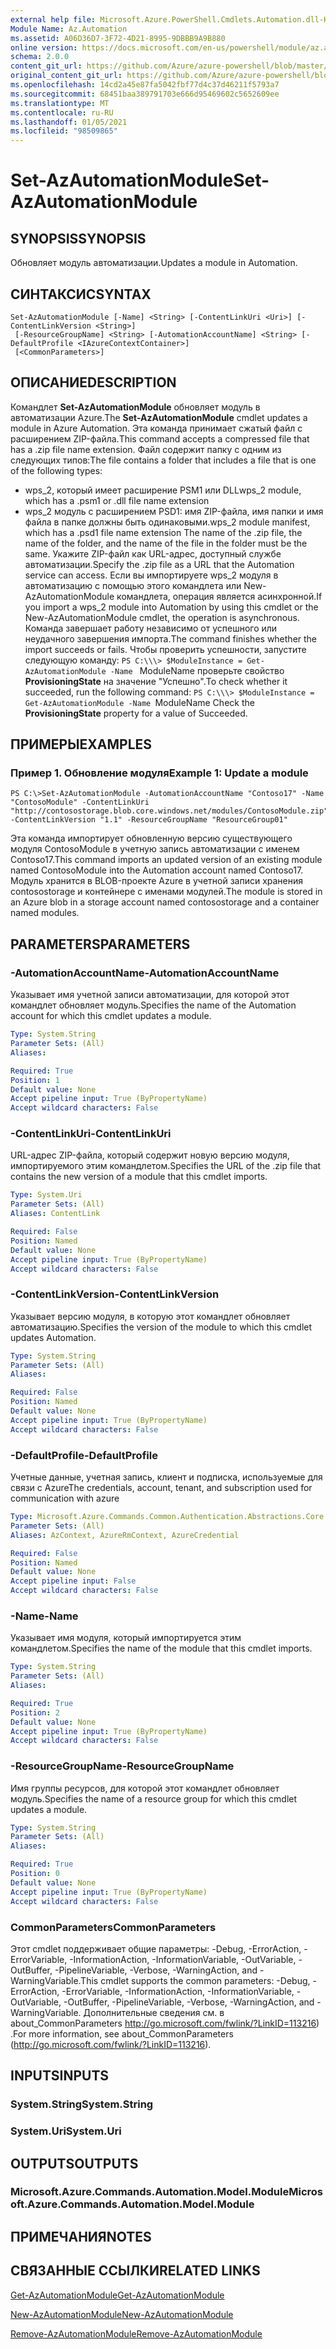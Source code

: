 ```yaml
---
external help file: Microsoft.Azure.PowerShell.Cmdlets.Automation.dll-Help.xml
Module Name: Az.Automation
ms.assetid: A06D36D7-3F72-4D21-8995-9DBBB9A9B880
online version: https://docs.microsoft.com/en-us/powershell/module/az.automation/set-azautomationmodule
schema: 2.0.0
content_git_url: https://github.com/Azure/azure-powershell/blob/master/src/Automation/Automation/help/Set-AzAutomationModule.md
original_content_git_url: https://github.com/Azure/azure-powershell/blob/master/src/Automation/Automation/help/Set-AzAutomationModule.md
ms.openlocfilehash: 14cd2a45e87fa5042fbf77d4c37d46211f5793a7
ms.sourcegitcommit: 68451baa389791703e666d95469602c5652609ee
ms.translationtype: MT
ms.contentlocale: ru-RU
ms.lasthandoff: 01/05/2021
ms.locfileid: "98509865"
---
```

# <span data-ttu-id="b4f4f-101">Set-AzAutomationModule</span><span class="sxs-lookup"><span data-stu-id="b4f4f-101">Set-AzAutomationModule</span></span>

## <span data-ttu-id="b4f4f-102">SYNOPSIS</span><span class="sxs-lookup"><span data-stu-id="b4f4f-102">SYNOPSIS</span></span>
<span data-ttu-id="b4f4f-103">Обновляет модуль автоматизации.</span><span class="sxs-lookup"><span data-stu-id="b4f4f-103">Updates a module in Automation.</span></span>

## <span data-ttu-id="b4f4f-104">СИНТАКСИС</span><span class="sxs-lookup"><span data-stu-id="b4f4f-104">SYNTAX</span></span>

```
Set-AzAutomationModule [-Name] <String> [-ContentLinkUri <Uri>] [-ContentLinkVersion <String>]
 [-ResourceGroupName] <String> [-AutomationAccountName] <String> [-DefaultProfile <IAzureContextContainer>]
 [<CommonParameters>]
```

## <span data-ttu-id="b4f4f-105">ОПИСАНИЕ</span><span class="sxs-lookup"><span data-stu-id="b4f4f-105">DESCRIPTION</span></span>
<span data-ttu-id="b4f4f-106">Командлет **Set-AzAutomationModule** обновляет модуль в автоматизации Azure.</span><span class="sxs-lookup"><span data-stu-id="b4f4f-106">The **Set-AzAutomationModule** cmdlet updates a module in Azure Automation.</span></span>
<span data-ttu-id="b4f4f-107">Эта команда принимает сжатый файл с расширением ZIP-файла.</span><span class="sxs-lookup"><span data-stu-id="b4f4f-107">This command accepts a compressed file that has a .zip file name extension.</span></span>
<span data-ttu-id="b4f4f-108">Файл содержит папку с одним из следующих типов:</span><span class="sxs-lookup"><span data-stu-id="b4f4f-108">The file contains a folder that includes a file that is one of the following types:</span></span> 
- <span data-ttu-id="b4f4f-109">wps_2, который имеет расширение PSM1 или DLL</span><span class="sxs-lookup"><span data-stu-id="b4f4f-109">wps_2 module, which has a .psm1 or .dll file name extension</span></span> 
- <span data-ttu-id="b4f4f-110">wps_2 модуль с расширением PSD1: имя ZIP-файла, имя папки и имя файла в папке должны быть одинаковыми.</span><span class="sxs-lookup"><span data-stu-id="b4f4f-110">wps_2 module manifest, which has a .psd1 file name extension The name of the .zip file, the name of the folder, and the name of the file in the folder must be the same.</span></span>
<span data-ttu-id="b4f4f-111">Укажите ZIP-файл как URL-адрес, доступный службе автоматизации.</span><span class="sxs-lookup"><span data-stu-id="b4f4f-111">Specify the .zip file as a URL that the Automation service can access.</span></span>
<span data-ttu-id="b4f4f-112">Если вы импортируете wps_2 модуля в автоматизацию с помощью этого командлета или New-AzAutomationModule командлета, операция является асинхронной.</span><span class="sxs-lookup"><span data-stu-id="b4f4f-112">If you import a wps_2 module into Automation by using this cmdlet or the New-AzAutomationModule cmdlet, the operation is asynchronous.</span></span>
<span data-ttu-id="b4f4f-113">Команда завершает работу независимо от успешного или неудачного завершения импорта.</span><span class="sxs-lookup"><span data-stu-id="b4f4f-113">The command finishes whether the import succeeds or fails.</span></span>
<span data-ttu-id="b4f4f-114">Чтобы проверить успешности, запустите следующую команду: `PS C:\\\> $ModuleInstance = Get-AzAutomationModule -Name ` ModuleName проверьте свойство **ProvisioningState** на значение "Успешно".</span><span class="sxs-lookup"><span data-stu-id="b4f4f-114">To check whether it succeeded, run the following command: `PS C:\\\> $ModuleInstance = Get-AzAutomationModule -Name `ModuleName Check the **ProvisioningState** property for a value of Succeeded.</span></span>

## <span data-ttu-id="b4f4f-115">ПРИМЕРЫ</span><span class="sxs-lookup"><span data-stu-id="b4f4f-115">EXAMPLES</span></span>

### <span data-ttu-id="b4f4f-116">Пример 1. Обновление модуля</span><span class="sxs-lookup"><span data-stu-id="b4f4f-116">Example 1: Update a module</span></span>
```
PS C:\>Set-AzAutomationModule -AutomationAccountName "Contoso17" -Name "ContosoModule" -ContentLinkUri "http://contosostorage.blob.core.windows.net/modules/ContosoModule.zip" -ContentLinkVersion "1.1" -ResourceGroupName "ResourceGroup01"
```

<span data-ttu-id="b4f4f-117">Эта команда импортирует обновленную версию существующего модуля ContosoModule в учетную запись автоматизации с именем Contoso17.</span><span class="sxs-lookup"><span data-stu-id="b4f4f-117">This command imports an updated version of an existing module named ContosoModule into the Automation account named Contoso17.</span></span>  <span data-ttu-id="b4f4f-118">Модуль хранится в BLOB-проекте Azure в учетной записи хранения contosostorage и контейнере с именами модулей.</span><span class="sxs-lookup"><span data-stu-id="b4f4f-118">The module is stored in an Azure blob in a storage account named contosostorage and a container named modules.</span></span>

## <span data-ttu-id="b4f4f-119">PARAMETERS</span><span class="sxs-lookup"><span data-stu-id="b4f4f-119">PARAMETERS</span></span>

### <span data-ttu-id="b4f4f-120">-AutomationAccountName</span><span class="sxs-lookup"><span data-stu-id="b4f4f-120">-AutomationAccountName</span></span>
<span data-ttu-id="b4f4f-121">Указывает имя учетной записи автоматизации, для которой этот командлет обновляет модуль.</span><span class="sxs-lookup"><span data-stu-id="b4f4f-121">Specifies the name of the Automation account for which this cmdlet updates a module.</span></span>

```yaml
Type: System.String
Parameter Sets: (All)
Aliases:

Required: True
Position: 1
Default value: None
Accept pipeline input: True (ByPropertyName)
Accept wildcard characters: False
```

### <span data-ttu-id="b4f4f-122">-ContentLinkUri</span><span class="sxs-lookup"><span data-stu-id="b4f4f-122">-ContentLinkUri</span></span>
<span data-ttu-id="b4f4f-123">URL-адрес ZIP-файла, который содержит новую версию модуля, импортируемого этим командлетом.</span><span class="sxs-lookup"><span data-stu-id="b4f4f-123">Specifies the URL of the .zip file that contains the new version of a module that this cmdlet imports.</span></span>

```yaml
Type: System.Uri
Parameter Sets: (All)
Aliases: ContentLink

Required: False
Position: Named
Default value: None
Accept pipeline input: True (ByPropertyName)
Accept wildcard characters: False
```

### <span data-ttu-id="b4f4f-124">-ContentLinkVersion</span><span class="sxs-lookup"><span data-stu-id="b4f4f-124">-ContentLinkVersion</span></span>
<span data-ttu-id="b4f4f-125">Указывает версию модуля, в которую этот командлет обновляет автоматизацию.</span><span class="sxs-lookup"><span data-stu-id="b4f4f-125">Specifies the version of the module to which this cmdlet updates Automation.</span></span>

```yaml
Type: System.String
Parameter Sets: (All)
Aliases:

Required: False
Position: Named
Default value: None
Accept pipeline input: True (ByPropertyName)
Accept wildcard characters: False
```

### <span data-ttu-id="b4f4f-126">-DefaultProfile</span><span class="sxs-lookup"><span data-stu-id="b4f4f-126">-DefaultProfile</span></span>
<span data-ttu-id="b4f4f-127">Учетные данные, учетная запись, клиент и подписка, используемые для связи с Azure</span><span class="sxs-lookup"><span data-stu-id="b4f4f-127">The credentials, account, tenant, and subscription used for communication with azure</span></span>

```yaml
Type: Microsoft.Azure.Commands.Common.Authentication.Abstractions.Core.IAzureContextContainer
Parameter Sets: (All)
Aliases: AzContext, AzureRmContext, AzureCredential

Required: False
Position: Named
Default value: None
Accept pipeline input: False
Accept wildcard characters: False
```

### <span data-ttu-id="b4f4f-128">-Name</span><span class="sxs-lookup"><span data-stu-id="b4f4f-128">-Name</span></span>
<span data-ttu-id="b4f4f-129">Указывает имя модуля, который импортируется этим командлетом.</span><span class="sxs-lookup"><span data-stu-id="b4f4f-129">Specifies the name of the module that this cmdlet imports.</span></span>

```yaml
Type: System.String
Parameter Sets: (All)
Aliases:

Required: True
Position: 2
Default value: None
Accept pipeline input: True (ByPropertyName)
Accept wildcard characters: False
```

### <span data-ttu-id="b4f4f-130">-ResourceGroupName</span><span class="sxs-lookup"><span data-stu-id="b4f4f-130">-ResourceGroupName</span></span>
<span data-ttu-id="b4f4f-131">Имя группы ресурсов, для которой этот командлет обновляет модуль.</span><span class="sxs-lookup"><span data-stu-id="b4f4f-131">Specifies the name of a resource group for which this cmdlet updates a module.</span></span>

```yaml
Type: System.String
Parameter Sets: (All)
Aliases:

Required: True
Position: 0
Default value: None
Accept pipeline input: True (ByPropertyName)
Accept wildcard characters: False
```

### <span data-ttu-id="b4f4f-132">CommonParameters</span><span class="sxs-lookup"><span data-stu-id="b4f4f-132">CommonParameters</span></span>
<span data-ttu-id="b4f4f-133">Этот cmdlet поддерживает общие параметры: -Debug, -ErrorAction, -ErrorVariable, -InformationAction, -InformationVariable, -OutVariable, -OutBuffer, -PipelineVariable, -Verbose, -WarningAction, and -WarningVariable.</span><span class="sxs-lookup"><span data-stu-id="b4f4f-133">This cmdlet supports the common parameters: -Debug, -ErrorAction, -ErrorVariable, -InformationAction, -InformationVariable, -OutVariable, -OutBuffer, -PipelineVariable, -Verbose, -WarningAction, and -WarningVariable.</span></span> <span data-ttu-id="b4f4f-134">Дополнительные сведения см. в about_CommonParameters http://go.microsoft.com/fwlink/?LinkID=113216) .</span><span class="sxs-lookup"><span data-stu-id="b4f4f-134">For more information, see about_CommonParameters (http://go.microsoft.com/fwlink/?LinkID=113216).</span></span>

## <span data-ttu-id="b4f4f-135">INPUTS</span><span class="sxs-lookup"><span data-stu-id="b4f4f-135">INPUTS</span></span>

### <span data-ttu-id="b4f4f-136">System.String</span><span class="sxs-lookup"><span data-stu-id="b4f4f-136">System.String</span></span>

### <span data-ttu-id="b4f4f-137">System.Uri</span><span class="sxs-lookup"><span data-stu-id="b4f4f-137">System.Uri</span></span>

## <span data-ttu-id="b4f4f-138">OUTPUTS</span><span class="sxs-lookup"><span data-stu-id="b4f4f-138">OUTPUTS</span></span>

### <span data-ttu-id="b4f4f-139">Microsoft.Azure.Commands.Automation.Model.Module</span><span class="sxs-lookup"><span data-stu-id="b4f4f-139">Microsoft.Azure.Commands.Automation.Model.Module</span></span>

## <span data-ttu-id="b4f4f-140">ПРИМЕЧАНИЯ</span><span class="sxs-lookup"><span data-stu-id="b4f4f-140">NOTES</span></span>

## <span data-ttu-id="b4f4f-141">СВЯЗАННЫЕ ССЫЛКИ</span><span class="sxs-lookup"><span data-stu-id="b4f4f-141">RELATED LINKS</span></span>

[<span data-ttu-id="b4f4f-142">Get-AzAutomationModule</span><span class="sxs-lookup"><span data-stu-id="b4f4f-142">Get-AzAutomationModule</span></span>](./Get-AzAutomationModule.md)

[<span data-ttu-id="b4f4f-143">New-AzAutomationModule</span><span class="sxs-lookup"><span data-stu-id="b4f4f-143">New-AzAutomationModule</span></span>](./New-AzAutomationModule.md)

[<span data-ttu-id="b4f4f-144">Remove-AzAutomationModule</span><span class="sxs-lookup"><span data-stu-id="b4f4f-144">Remove-AzAutomationModule</span></span>](./Remove-AzAutomationModule.md)


